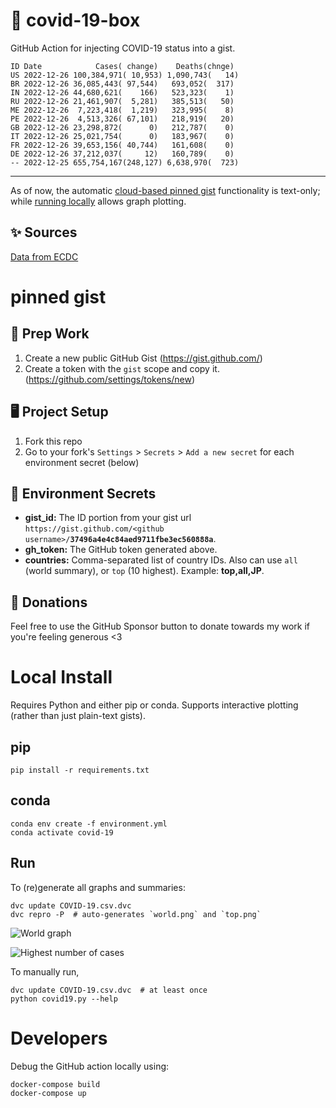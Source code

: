 # 🏥 covid-19-box

GitHub Action for injecting COVID-19 status into a gist.

```
ID Date            Cases( change)    Deaths(chnge)
US 2022-12-26 100,384,971( 10,953) 1,090,743(   14)
BR 2022-12-26 36,085,443( 97,544)   693,052(  317)
IN 2022-12-26 44,680,621(    166)   523,323(    1)
RU 2022-12-26 21,461,907(  5,281)   385,513(   50)
ME 2022-12-26  7,223,418(  1,219)   323,995(    8)
PE 2022-12-26  4,513,326( 67,101)   218,919(   20)
GB 2022-12-26 23,298,872(      0)   212,787(    0)
IT 2022-12-26 25,021,754(      0)   183,967(    0)
FR 2022-12-26 39,653,156( 40,744)   161,608(    0)
DE 2022-12-26 37,212,037(     12)   160,789(    0)
-- 2022-12-25 655,754,167(248,127) 6,638,970(  723)
```

---

As of now, the automatic [cloud-based pinned gist](#pinned-gist) functionality is text-only;
while [running locally](#local-install) allows graph plotting.

## ✨ Sources

[Data from ECDC](https://www.ecdc.europa.eu/en/publications-data/download-todays-data-geographic-distribution-covid-19-cases-worldwide)

# pinned gist

## 🎒 Prep Work
1. Create a new public GitHub Gist (https://gist.github.com/)
1. Create a token with the `gist` scope and copy it. (https://github.com/settings/tokens/new)

## 🖥 Project Setup
1. Fork this repo
1. Go to your fork's `Settings` > `Secrets` > `Add a new secret` for each environment secret (below)

## 🤫 Environment Secrets
- **gist_id:** The ID portion from your gist url `https://gist.github.com/<github username>/`**`37496a4e4c84aed9711fbe3ec560888a`**.
- **gh_token:** The GitHub token generated above.
- **countries:** Comma-separated list of country IDs. Also can use `all` (world summary), or `top` (10 highest). Example: **top,all,JP**.

## 💸 Donations

Feel free to use the GitHub Sponsor button to donate towards my work if you're feeling generous <3

# Local Install

Requires Python and either pip or conda. Supports interactive plotting (rather than just plain-text gists).

## pip

```
pip install -r requirements.txt
```

## conda

```
conda env create -f environment.yml
conda activate covid-19
```

## Run

To (re)generate all graphs and summaries:

```
dvc update COVID-19.csv.dvc
dvc repro -P  # auto-generates `world.png` and `top.png`
```

![World graph](world.png)

![Highest number of cases](top.png)

To manually run,

```
dvc update COVID-19.csv.dvc  # at least once
python covid19.py --help
```

# Developers

Debug the GitHub action locally using:

```
docker-compose build
docker-compose up
```
